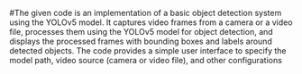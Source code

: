 #The given code is an implementation of a basic object detection system using the YOLOv5 model. It captures video frames from a camera or a video file, processes them using the YOLOv5 model for object detection, and displays the processed frames with bounding boxes and labels around detected objects. The code provides a simple user interface to specify the model path, video source (camera or video file), and other configurations
